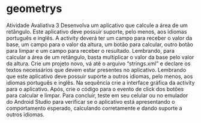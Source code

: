 # geometrys
Atividade Avaliativa 3
Desenvolva um aplicativo que calcule a área de um retângulo. Este
aplicativo deve possuir suporte, pelo menos, aos idiomas português e inglês.
A activity deverá ter um campo para receber o valor da base, um campo
para o valor da altura, um botão para calcular, outro botão para limpar e um
campo para receber o resultado.
Lembrando, para calcular a área de um retângulo, basta multiplicar o
valor da base pelo valor da altura.
Crie um projeto novo, vá até o arquivo “strings.xml” e declare os textos
necessários que devem estar presentes no aplicativo. Lembrando que este
aplicativo deve possuir suporte a outros idiomas, pelo menos, aos idiomas
português e inglês.
Na sequência crie a interface gráfica da activity para o aplicativo.
Após, crie o código para o evento de click dos botões para calcular e
limpar.
Para concluir, teste em seu celular ou no emulador do Android Studio
para verificar se o aplicativo está apresentando o comportamento esperado,
calculando corretamente e dando suporte a outros idiomas.
